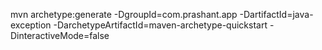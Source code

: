 mvn archetype:generate -DgroupId=com.prashant.app -DartifactId=java-exception -DarchetypeArtifactId=maven-archetype-quickstart -DinteractiveMode=false
